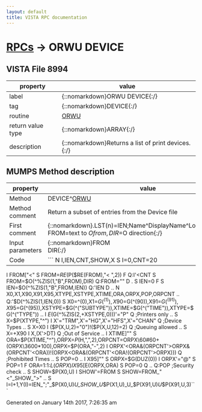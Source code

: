 ```yaml
---
layout: default
title: VISTA RPC documentation
---
```




# [RPCs](TableOfContent.md) &#8594; ORWU DEVICE 


 ## VISTA File 8994
 property | value 
--- | --- 
 label | {::nomarkdown}ORWU DEVICE{:/}
 tag | {::nomarkdown}DEVICE{:/}
 routine | [ORWU](http://code.osehra.org/dox/Routine_ORWU_source.html)
 return value type | {::nomarkdown}ARRAY{:/}
 description | {::nomarkdown}Returns a list of print devices.{:/}


## MUMPS Method description

 property | value 
 --- | --- 
 Method | DEVICE^[ORWU](http://code.osehra.org/dox/Routine_ORWU_source.html)
 Method comment | Return a subset of entries from the Device file
 First comment | {::nomarkdown}.LST(n)=IEN;Name^DisplayName^Location^RMar^PLen<br/>FROM=text to $O from, DIR=$O direction{:/}
 Input parameters | {::nomarkdown}FROM<br/>DIR{:/}
 Code | ```  N I,IEN,CNT,SHOW,X S I=0,CNT=20
 I FROM["<" S FROM=$RE($P($RE(FROM),"<  ",2))
 F  Q:I'<CNT  S FROM=$O(^%ZIS(1,"B",FROM),DIR) Q:FROM=""  D
 . S IEN=0 F  S IEN=$O(^%ZIS(1,"B",FROM,IEN)) Q:'IEN  D
 .. N X0,X1,X90,X91,X95,XTYPE,XSTYPE,XTIME,ORA,ORPX,POP,ORPCNT
 .. Q:'$D(^%ZIS(1,IEN,0))  S X0=^(0),X1=$G(^(1)),X90=$G(^(90)),X91=$G(^(91)),X95=$G(^(95)),XSTYPE=$G(^("SUBTYPE")),XTIME=$G(^("TIME")),XTYPE=$G(^("TYPE"))
 .. I $E($G(^%ZIS(2,+XSTYPE,0)))'="P" Q  ;Printers only
 .. S X=$P(XTYPE,"^") I X'="TRM",X'="HG",X'="HFS",X'="CHAN" Q  ;Device Types
 .. S X=X0 I ($P(X,U,2)="0")!($P(X,U,12)=2) Q  ;Queuing allowed
 .. S X=+X90 I X,(X'>DT) Q  ;Out of Service
 .. I XTIME]"" S ORA=$P(XTIME,"^"),ORPX=$P($H,",",2),ORPCNT=ORPX\60#60+(ORPX\3600*100),ORPX=$P(ORA,"-",2) I ORPX'<ORA&(ORPCNT'>ORPX&(ORPCNT'<ORA))!(ORPX<ORA&(ORPCNT'<ORA!(ORPCNT'>ORPX))) Q  ;Prohibited Times
 .. S POP=0
 .. I X95]"" S ORPX=$G(DUZ(0)) I ORPX'="@" S POP=1 F ORA=1:1:$L(ORPX) I X95[$E(ORPX,ORA) S POP=0 Q
 .. Q:POP  ;Security check
 .. S SHOW=$P(X0,U) I SHOW'=FROM S SHOW=FROM_"  <"_SHOW_">"
 .. S I=I+1,Y(I)=IEN_";"_$P(X0,U)_U_SHOW_U_$P(X1,U)_U_$P(X91,U)_U_$P(X91,U,3)```




 Generated on January 14th 2017, 7:26:35 am